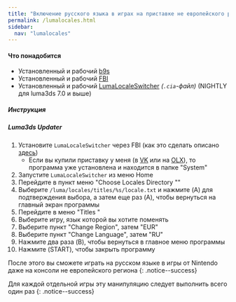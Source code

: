 ```yaml
---
title: "Включение русского языка в играх на приставке не европейского региона"
permalink: /lumalocales.html
sidebar:
  nav: "lumalocales"
---
```


#### <a name="what_need" />Что понадобится
* Установленный и рабочий [b9s](updating-to-boot9strap)
* Установленный и рабочий [FBI](fbi)
* Установленный и рабочий [LumaLocaleSwitcher](https://github.com/Possum/LumaLocaleSwitcher/releases) *(`.cia`-файл)* (NIGHTLY для luma3ds 7.0 и выше)

##### <a name="instructions" />Инструкция

##### <a name="part1" />Luma3ds Updater

1. Установите `LumaLocaleSwitcher` через FBI (как это сделать описано [здесь](games))
	+ Если вы купили приставку у меня (в [VK](https://vk.com/market-125012133) или на [OLX](https://www.olx.ua/list/user/1nlHd/)), то программа уже установлена и находится в папке "System" 
1. Запустите `LumaLocaleSwitcher` из меню Home
1. Перейдите в пункт меню "Choose Locales Directory ""
1. Выберите `/luma/locales/titles/%s/locale.txt` и нажмите (A) для подтверждения выбора, а затем еще раз (A), чтобы вернуться на главный экран программы
1. Перейдите в меню "Titles "
1. Выберите игру, язык которой вы хотите поменять
1. Выберите пункт "Change Region", затем "EUR"
1. Выберите пункт "Change Language", затем "RU"
1. Нажмите два раза (B), чтобы вернуться в главное меню программы 
1. Нажмите (START), чтобы закрыть программу

После этого вы сможете играть на русском языке в игры от Nintendo даже на консоли не европейского региона
{: .notice--success}

Для каждой отдельной игры эту манипуляцию следует выполнить всего один раз
{: .notice--success}

<div id="vk_comments"></div>
<script type="text/javascript">
VK.Widgets.Comments("vk_comments", {limit: 10, attach: "*"});
</script>